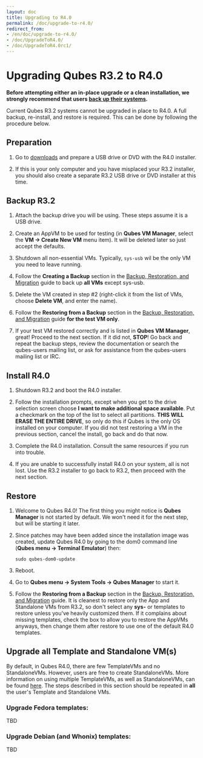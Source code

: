 ```yaml
---
layout: doc
title: Upgrading to R4.0
permalink: /doc/upgrade-to-r4.0/
redirect_from:
- /en/doc/upgrade-to-r4.0/
- /doc/UpgradeToR4.0/
- /doc/UpgradeToR4.0rc1/
---
```


Upgrading Qubes R3.2 to R4.0
======================================

**Before attempting either an in-place upgrade or a clean installation, we
strongly recommend that users [back up their systems](/doc/backup-restore/).**

Current Qubes R3.2 systems cannot be upgraded in place to R4.0. A full backup,
re-install, and restore is required. This can be done by following the procedure below.

Preparation
--------------

1.  Go to [downloads](/downloads/) and prepare a USB drive or DVD with the R4.0 installer.

2.  If this is your only computer and you have misplaced your R3.2 installer, you should also create a separate R3.2 USB drive or DVD installer at this time.

Backup R3.2
--------------

1.  Attach the backup drive you will be using. These steps assume it is a USB drive.

2.  Create an AppVM to be used for testing (in **Qubes VM Manager**, select the **VM -> Create New VM** menu item). It will be deleted later so just accept the defaults.

3.  Shutdown all non-essential VMs. Typically, `sys-usb` wil be the only VM you need to leave running.

4.  Follow the **Creating a Backup** section in the [Backup, Restoration, and Migration](/doc/backup-restore) guide to back up **all VMs** except sys-usb. 

5.  Delete the VM created in step #2 (right-click it from the list of VMs, choose **Delete VM**, and enter the name).

6.  Follow the **Restoring from a Backup** section in the [Backup, Restoration, and Migration](/doc/backup-restore) guide **for the test VM only**.

7.  If your test VM restored correctly and is listed in **Qubes VM Manager**, great! Proceed to the next section. If it did not, **STOP**! Go back and repeat the backup steps, review the documentation or search the qubes-users mailing list, or ask for assistance from the qubes-users mailing list or IRC.

Install R4.0
--------------

1.  Shutdown R3.2 and boot the R4.0 installer.

2.  Follow the installation prompts, except when you get to the drive selection screen choose **I want to make additional space available**. Put a checkmark on the top of the list to select all partitions. **THIS WILL ERASE THE ENTIRE DRIVE**, so only do this if Qubes is the only OS installed on your computer. If you did not test restoring a VM in the previous section, cancel the install, go back and do that now. 

3.  Complete the R4.0 installation. Consult the same resources if you run into trouble.

4.  If you are unable to successfully install R4.0 on your system, all is not lost. Use the R3.2 installer to go back to R3.2, then proceed with the next section.

Restore
--------------

1.  Welcome to Qubes R4.0! The first thing you might notice is **Qubes Manager** is not started by default. We won't need it for the next step, but will be starting it later.

2.  Since patches may have been added since the installation image was created, update Qubes R4.0 by going to the dom0 command line (**Qubes menu -> Terminal Emulator**) then:

        sudo qubes-dom0-update

3.  Reboot.

4.  Go to **Qubes menu -> System Tools -> Qubes Manager** to start it.

5.  Follow the **Restoring from a Backup** section in the [Backup, Restoration, and Migration](/doc/backup-restore) guide. It is cleanest to restore only the App and Standalone VMs from R3.2, so don't select any **sys-** or templates to restore unless you've heavily customized them. If it complains about missing templates, check the box to allow you to restore the AppVMs anyways, then change them after restore to use one of the default R4.0 templates.

Upgrade all Template and Standalone VM(s)
-----------------------------------------

By default, in Qubes R4.0, there are few TemplateVMs and no StandaloneVMs.
However, users are free to create StandaloneVMs. More information on using
multiple TemplateVMs, as well as StandaloneVMs, can be found
[here](/doc/software-update-vm/). The steps described in this section should be
repeated in **all** the user's Template and Standalone VMs.

### Upgrade Fedora templates: ###

TBD

### Upgrade Debian (and Whonix) templates: ###

TBD

